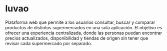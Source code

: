 # luvao
Plataforma web que permite a los usuarios consultar, buscar y comparar productos de distintos supermercados en una sola aplicación. El objetivo es ofrecer una experiencia centralizada, donde las personas puedan encontrar precios actualizados, disponibilidad y tiendas de origen sin tener que revisar cada supermercado por separado.
